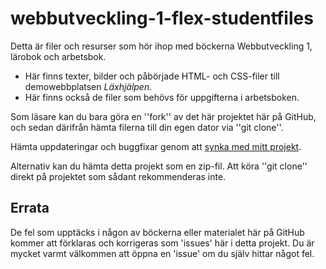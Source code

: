 # webbutveckling-1-flex-studentfiles

Detta är filer och resurser som hör ihop med böckerna Webbutveckling 1, lärobok och arbetsbok.

 * Här finns texter, bilder och påbörjade HTML- och CSS-filer till demowebbplatsen _Läxhjälpen_.
 * Här finns också de filer som behövs för uppgifterna i arbetsboken.

Som läsare kan du bara göra en ''fork'' av det här projektet här på GitHub, och sedan därifrån hämta filerna till din egen dator via ''git clone''.

Hämta uppdateringar och buggfixar genom att [synka med mitt projekt](https://help.github.com/articles/syncing-a-fork/).

Alternativ kan du hämta detta projekt som en zip-fil. Att köra ''git clone'' direkt på projektet som sådant rekommenderas inte.

## Errata

De fel som upptäcks i någon av böckerna eller materialet här på GitHub kommer att förklaras och korrigeras som 'issues' här i detta projekt. Du är mycket varmt välkommen att öppna en 'issue' om du själv hittar något fel.


